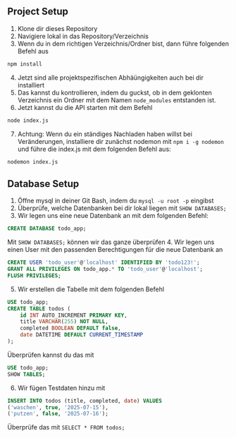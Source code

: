 ## Project Setup
1. Klone dir dieses Repository
2. Navigiere lokal in das Repository/Verzeichnis
3. Wenn du in dem richtigen Verzeichnis/Ordner bist, dann führe folgenden Befehl aus
```bash
npm install
```
4. Jetzt sind alle projektspezifischen Abhäüngigkeiten auch bei dir installiert
5. Das kannst du kontrollieren, indem du guckst, ob in dem geklonten Verzeichnis ein Ordner mit dem Namen `node_modules` entstanden ist. 
6. Jetzt kannst du die API starten mit dem Befehl
```bash
node index.js
```
7. Achtung: Wenn du ein ständiges Nachladen haben willst bei Veränderungen, installiere dir zunächst nodemon mit `npm i -g nodemon` und führe die index.js mit dem folgenden Befehl aus:
```bash
nodemon index.js
```
## Database Setup
1. Öffne mysql in deiner Git Bash, indem du `mysql -u root -p` eingibst
2. Überprüfe, welche Datenbanken bei dir lokal liegen mit `SHOW DATABASES;`
3. Wir legen uns eine neue Datenbank an mit dem folgenden Befehl:
```sql
CREATE DATABASE todo_app;
```
Mit `SHOW DATABASES;` können wir das ganze überprüfen
4. Wir legen uns einen User mit den passenden Berechtigungen für die neue Datenbank an
```sql
CREATE USER 'todo_user'@'localhost' IDENTIFIED BY 'todo123!';
GRANT ALL PRIVILEGES ON todo_app.* TO 'todo_user'@'localhost';
FLUSH PRIVILEGES;
```
5. Wir erstellen die Tabelle mit dem folgenden Befehl
```sql
USE todo_app;
CREATE TABLE todos (
    id INT AUTO_INCREMENT PRIMARY KEY,
    title VARCHAR(255) NOT NULL,
    completed BOOLEAN DEFAULT false,
    date DATETIME DEFAULT CURRENT_TIMESTAMP
);
```
Überprüfen kannst du das mit
```sql
USE todo_app;
SHOW TABLES;
```
6. Wir fügen Testdaten hinzu mit
```sql
INSERT INTO todos (title, completed, date) VALUES 
('waschen', true, '2025-07-15'),
('putzen', false, '2025-07-16');
```

Überprüfe das mit `SELECT * FROM todos;`